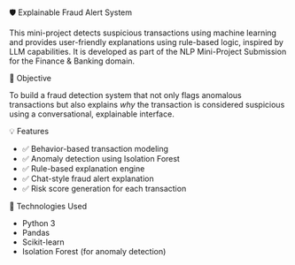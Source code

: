 🛡️ Explainable Fraud Alert System

This mini-project detects suspicious transactions using machine learning and provides user-friendly explanations using rule-based logic, inspired by LLM capabilities. It is developed as part of the NLP Mini-Project Submission for the Finance & Banking domain.



📌 Objective

To build a fraud detection system that not only flags anomalous transactions but also explains *why* the transaction is considered suspicious using a conversational, explainable interface.



💡 Features

- ✅ Behavior-based transaction modeling  
- ✅ Anomaly detection using Isolation Forest  
- ✅ Rule-based explanation engine  
- ✅ Chat-style fraud alert explanation  
- ✅ Risk score generation for each transaction



🧠 Technologies Used

- Python 3
- Pandas
- Scikit-learn
- Isolation Forest (for anomaly detection)




